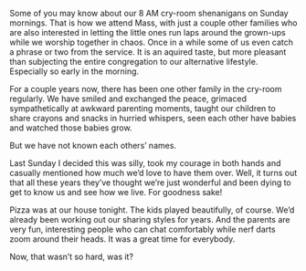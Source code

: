  Some of you may know about our 8 AM cry-room shenanigans on Sunday mornings. That is how we attend Mass, with just a couple other families who are also interested in letting the little ones run laps around the grown-ups while we worship together in chaos. Once in a while some of us even catch a phrase or two from the service. It is an aquired taste, but more pleasant than subjecting the entire congregation to our alternative lifestyle. Especially so early in the morning. 

 For a couple years now, there has been one other family in the cry-room regularly. We have smiled and exchanged the peace, grimaced sympathetically at awkward parenting moments, taught our children to share crayons and snacks in hurried whispers, seen each other have babies and watched those babies grow. 

 But we have not known each others’ names. 

 Last Sunday I decided this was silly, took my courage in both hands and casually mentioned how much we’d love to have them over. Well, it turns out that all these years they’ve thought we’re just wonderful and been dying to get to know us and see how we live. For goodness sake! 

 Pizza was at our house tonight. The kids played beautifully, of course. We’d already been working out our sharing styles for years. And the parents are very fun, interesting people who can chat comfortably while nerf darts zoom around their heads. It was a great time for everybody. 

 Now, that wasn’t so hard, was it? 